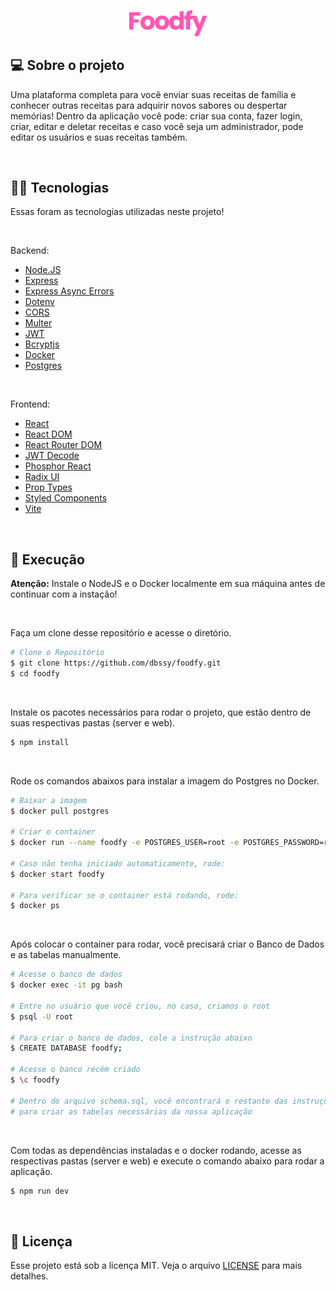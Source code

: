 <p align="center">
  <img src="./.github/foodfy.svg" width="25%">
</p>

## 💻 Sobre o projeto

Uma plataforma completa para você enviar suas receitas de família e conhecer outras receitas para adquirir novos sabores ou despertar memórias! Dentro da aplicação você pode: criar sua conta, fazer login, criar, editar e deletar receitas e caso você seja um administrador, pode editar os usuários e suas receitas também.

<br>

## 👨‍💻 Tecnologias
Essas foram as tecnologias utilizadas neste projeto!

<br>

Backend:
- [Node.JS](https://nodejs.org/en/)
- [Express](https://expressjs.com/pt-br/)
- [Express Async Errors](https://www.npmjs.com/package/express-async-errors)
- [Dotenv](https://www.npmjs.com/package/dotenv)
- [CORS](https://www.npmjs.com/package/cors)
- [Multer](https://www.npmjs.com/package/multer)
- [JWT](https://www.npmjs.com/package/jsonwebtoken)
- [Bcryptjs](https://www.npmjs.com/package/bcryptjs)
- [Docker](https://www.docker.com/)
- [Postgres](https://www.postgresql.org/)

<br>

Frontend:
- [React](https://reactjs.org/)
- [React DOM](https://reactjs.org/docs/react-dom.html)
- [React Router DOM](https://reactrouter.com/en/main)
- [JWT Decode](https://www.npmjs.com/package/jwt-decode)
- [Phosphor React](https://www.npmjs.com/package/phosphor-react)
- [Radix UI](https://www.npmjs.com/package/@radix-ui/primitive)
- [Prop Types](https://www.npmjs.com/package/prop-types)
- [Styled Components](https://styled-components.com/)
- [Vite](https://vitejs.dev/)

<br>

## 🚀 Execução

**Atenção:** Instale o NodeJS e o Docker localmente em sua máquina antes de continuar com a instação!

<br>

Faça um clone desse repositório e acesse o diretório.
```bash
# Clone o Repositório
$ git clone https://github.com/dbssy/foodfy.git
$ cd foodfy
```

<br>

Instale os pacotes necessários para rodar o projeto, que estão dentro de suas respectivas pastas (server e web).
```bash
$ npm install
```

<br>

Rode os comandos abaixos para instalar a imagem do Postgres no Docker.
```bash
# Baixar a imagem
$ docker pull postgres

# Criar o container
$ docker run --name foodfy -e POSTGRES_USER=root -e POSTGRES_PASSWORD=root -p 5432:5432 -d postgres

# Caso não tenha iniciado automaticamente, rode:
$ docker start foodfy

# Para verificar se o container está rodando, rode:
$ docker ps
```

<br>

Após colocar o container para rodar, você precisará criar o Banco de Dados e as tabelas manualmente.
```bash
# Acesse o banco de dados
$ docker exec -it pg bash

# Entre no usuário que você criou, no caso, criamos o root
$ psql -U root

# Para criar o banco de dados, cole a instrução abaixo
$ CREATE DATABASE foodfy;

# Acesse o banco recém criado
$ \c foodfy

# Dentro do arquivo schema.sql, você encontrará o restante das instruções 
# para criar as tabelas necessárias da nossa aplicação
```

<br>

Com todas as dependências instaladas e o docker rodando, acesse as respectivas pastas (server e web) e execute o comando abaixo para rodar a aplicação.
```bash
$ npm run dev
```
<br>

## 📝 Licença

Esse projeto está sob a licença MIT. Veja o arquivo [LICENSE](LICENSE.md) para mais detalhes.